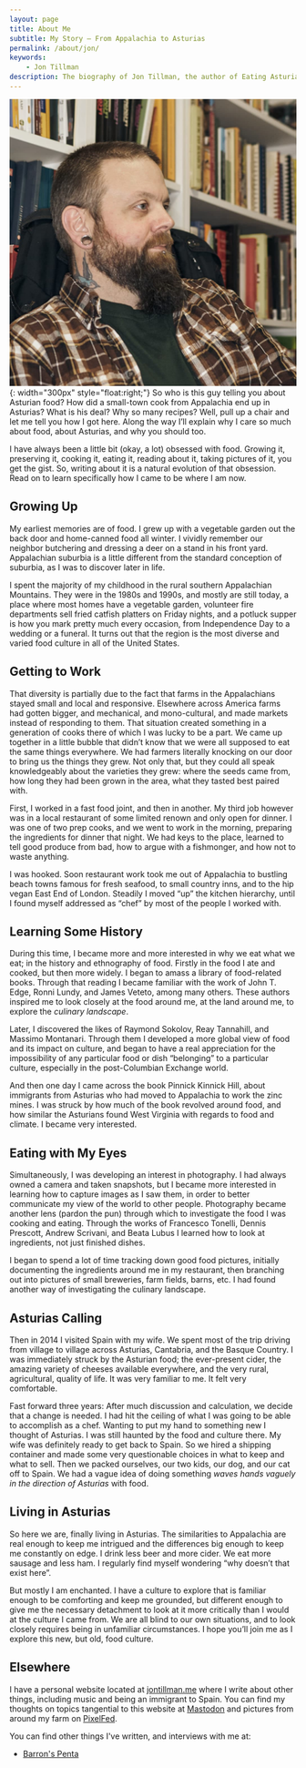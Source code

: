 ```yaml
---
layout: page
title: About Me
subtitle: My Story – From Appalachia to Asturias
permalink: /about/jon/
keywords:
    - Jon Tillman
description: The biography of Jon Tillman, the author of Eating Asturias
---
```


![Jon Tillman](/assets/images/Jon.jpeg){: width="300px" style="float:right;"}
So who is this guy telling you about Asturian food? How did a small-town cook from Appalachia end up in Asturias? What is his deal? Why so many recipes? Well, pull up a chair and let me tell you how I got here. Along the way I’ll explain why I care so much about food, about Asturias, and why you should too.

I have always been a little bit (okay, a lot) obsessed with food. Growing it, preserving it, cooking it, eating it, reading about it, taking pictures of it, you get the gist. So, writing about it is a natural evolution of that obsession. Read on to learn specifically how I came to be where I am now.

## Growing Up

My earliest memories are of food. I grew up with a vegetable garden out the back door and home-canned food all winter. I vividly remember our neighbor butchering and dressing a deer on a stand in his front yard. Appalachian suburbia is a little different from the standard conception of suburbia, as I was to discover later in life.

I spent the majority of my childhood in the rural southern Appalachian Mountains. They were in the 1980s and 1990s, and mostly are still today, a place where most homes have a vegetable garden, volunteer fire departments sell fried catfish platters on Friday nights, and a potluck supper is how you mark pretty much every occasion, from Independence Day to a wedding or a funeral. It turns out that the region is the most diverse and varied food culture in all of the United States.

## Getting to Work

That diversity is partially due to the fact that farms in the Appalachians stayed small and local and responsive. Elsewhere across America farms had gotten bigger, and mechanical, and mono-cultural, and made markets instead of responding to them. That situation created something in a generation of cooks there of which I was lucky to be a part. We came up together in a little bubble that didn’t know that we were all supposed to eat the same things everywhere. We had farmers literally knocking on our door to bring us the things they grew. Not only that, but they could all speak knowledgeably about the varieties they grew: where the seeds came from, how long they had been grown in the area, what they tasted best paired with.

First, I worked in a fast food joint, and then in another. My third job however was in a local restaurant of some limited renown and only open for dinner. I was one of two prep cooks, and we went to work in the morning, preparing the ingredients for dinner that night. We had keys to the place, learned to tell good produce from bad, how to argue with a fishmonger, and how not to waste anything.

I was hooked. Soon restaurant work took me out of Appalachia to bustling beach towns famous for fresh seafood, to small country inns, and to the hip vegan East End of London. Steadily I moved “up” the kitchen hierarchy, until I found myself addressed as “chef” by most of the people I worked with.

## Learning Some History

During this time, I became more and more interested in why we eat what we eat; in the history and ethnography of food. Firstly in the food I ate and cooked, but then more widely. I began to amass a library of food-related books. Through that reading I became familiar with the work of John T. Edge, Ronni Lundy, and James Veteto, among many others. These authors inspired me to look closely at the food around me, at the land around me, to explore the _culinary landscape_.

Later, I discovered the likes of Raymond Sokolov, Reay Tannahill, and Massimo Montanari. Through them I developed a more global view of food and its impact on culture, and began to have a real appreciation for the impossibility of any particular food or dish “belonging” to a particular culture, especially in the post-Columbian Exchange world.

And then one day I came across the book Pinnick Kinnick Hill, about immigrants from Asturias who had moved to Appalachia to work the zinc mines. I was struck by how much of the book revolved around food, and how similar the Asturians found West Virginia with regards to food and climate. I became very interested.

## Eating with My Eyes

Simultaneously, I was developing an interest in photography. I had always owned a camera and taken snapshots, but I became more interested in learning how to capture images as I saw them, in order to better communicate my view of the world to other people. Photography became another lens (pardon the pun) through which to investigate the food I was cooking and eating. Through the works of Francesco Tonelli, Dennis Prescott, Andrew Scrivani, and Beata Lubus I learned how to look at ingredients, not just finished dishes.

I began to spend a lot of time tracking down good food pictures, initially documenting the ingredients around me in my restaurant, then branching out into pictures of small breweries, farm fields, barns, etc. I had found another way of investigating the culinary landscape.

## Asturias Calling

Then in 2014 I visited Spain with my wife. We spent most of the trip driving from village to village across Asturias, Cantabria, and the Basque Country. I was immediately struck by the Asturian food; the ever-present cider, the amazing variety of cheeses available everywhere, and the very rural, agricultural, quality of life. It was very familiar to me. It felt very comfortable.

Fast forward three years: After much discussion and calculation, we decide that a change is needed. I had hit the ceiling of what I was going to be able to accomplish as a chef. Wanting to put my hand to something new I thought of Asturias. I was still haunted by the food and culture there. My wife was definitely ready to get back to Spain. So we hired a shipping container and made some very questionable choices in what to keep and what to sell. Then we packed ourselves, our two kids, our dog, and our cat off to Spain. We had a vague idea of doing something _*waves hands vaguely in the direction of Asturias*_ with food.

## Living in Asturias

So here we are, finally living in Asturias. The similarities to Appalachia are real enough to keep me intrigued and the differences big enough to keep me constantly on edge. I drink less beer and more cider. We eat more sausage and less ham. I regularly find myself wondering “why doesn’t that exist here”.

But mostly I am enchanted. I have a culture to explore that is familiar enough to be comforting and keep me grounded, but different enough to give me the necessary detachment to look at it more critically than I would at the culture I came from. We are all blind to our own situations, and to look closely requires being in unfamiliar circumstances. I hope you’ll join me as I explore this new, but old, food culture.

## Elsewhere

I have a personal website located at [jontillman.me](https://jontillman.me) where I write about other things, including music and being an immigrant to Spain. You can find my thoughts on topics tangential to this website at [Mastodon](https://epicure.social/@eatingasturias) and pictures from around my farm on [PixelFed](https://pixelfed.social/i/web/profile/424834595043706607).

You can find other things I've written, and interviews with me at:

- [Barron's Penta](https://www.barrons.com/articles/skip-spains-hot-tourist-spots-and-head-to-the-north-coast-gem-of-asturias-d6fa36a6)